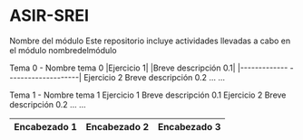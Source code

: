 # ASIR-SREI
Nombre del módulo
Este repositorio incluye actividades llevadas a cabo en el módulo nombredelmódulo


Tema 0 - Nombre tema 0
|Ejercicio 1| |Breve descripción 0.1|
|-------------  --------------------|
Ejercicio 2
Breve descripción 0.2
…
…


Tema 1 - Nombre tema 1
Ejercicio 1
Breve descripción 0.1
Ejercicio 2
Breve descripción 0.2
…
…

| Encabezado 1  | Encabezado 2  | Encabezado 3  |
| ------------- | ------------- | ------------- |

